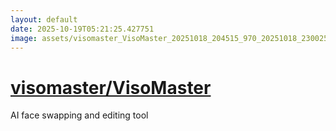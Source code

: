 ```yaml
---
layout: default
date: 2025-10-19T05:21:25.427751
image: assets/visomaster_VisoMaster_20251018_204515_970_20251018_230025--20251019T010025771--cropped.png
---
```


# [visomaster/VisoMaster](https://github.com/visomaster/VisoMaster/)

AI face swapping and editing tool
